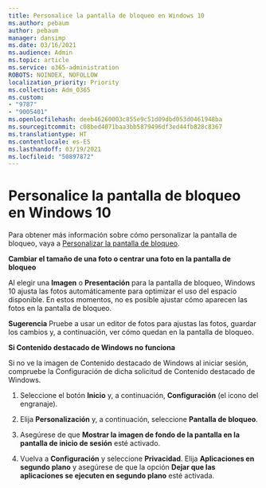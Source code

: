 ```yaml
---
title: Personalice la pantalla de bloqueo en Windows 10
ms.author: pebaum
author: pebaum
manager: dansimp
ms.date: 03/16/2021
ms.audience: Admin
ms.topic: article
ms.service: o365-administration
ROBOTS: NOINDEX, NOFOLLOW
localization_priority: Priority
ms.collection: Adm_O365
ms.custom:
- "9787"
- "9005401"
ms.openlocfilehash: deeb46260003c855e9c51d09dbd053d0461948ba
ms.sourcegitcommit: c08bed4071baa3bb5879496df3ed44fb828c8367
ms.translationtype: HT
ms.contentlocale: es-ES
ms.lasthandoff: 03/19/2021
ms.locfileid: "50897872"
---
```

# <a name="personalize-your-lock-screen-in-windows-10"></a>Personalice la pantalla de bloqueo en Windows 10

Para obtener más información sobre cómo personalizar la pantalla de bloqueo, vaya a [Personalizar la pantalla de bloqueo](https://support.microsoft.com/windows/personalize-your-lock-screen-81dab9b0-35cf-887c-84a0-6de8ef72bea0).

**Cambiar el tamaño de una foto o centrar una foto en la pantalla de bloqueo**

Al elegir una **Imagen** o **Presentación** para la pantalla de bloqueo, Windows 10 ajusta las fotos automáticamente para optimizar el uso del espacio disponible. En estos momentos, no es posible ajustar cómo aparecen las fotos en la pantalla de bloqueo.

**Sugerencia** Pruebe a usar un editor de fotos para ajustas las fotos, guardar los cambios y, a continuación, ver cómo quedan en la pantalla de bloqueo.

**Si Contenido destacado de Windows no funciona**

Si no ve la imagen de Contenido destacado de Windows al iniciar sesión, compruebe la Configuración de dicha solicitud de Contenido destacado de Windows. 

1. Seleccione el botón **Inicio** y, a continuación, **Configuración** (el icono del engranaje).

1. Elija **Personalización** y, a continuación, seleccione **Pantalla de bloqueo**.

1. Asegúrese de que **Mostrar la imagen de fondo de la pantalla en la pantalla de inicio de sesión** esté activado.

1. Vuelva a **Configuración** y seleccione **Privacidad**. Elija **Aplicaciones en segundo plano** y asegúrese de que la opción **Dejar que las aplicaciones se ejecuten en segundo plano** esté activada.